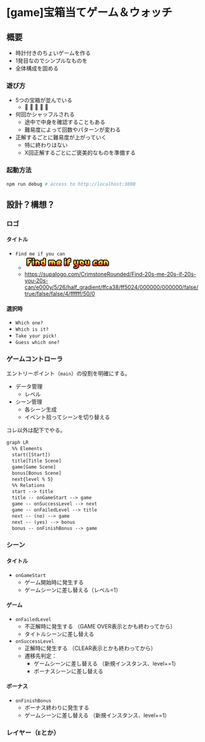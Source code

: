 [game]宝箱当てゲーム＆ウォッチ
==============================

概要
----

- 時計付きのちょいゲームを作る
- 1発目なのでシンプルなものを
- 全体構成を固める

### 遊び方

- 5つの宝箱が並んでいる
  - 🎁 🎁 🎁 🎁 🎁
- 何回かシャッフルされる
  - 途中で中身を確認することもある
  - 難易度によって回数やパターンが変わる
- 正解するごとに難易度が上がっていく
  - 特に終わりはない
  - X回正解するごとにご褒美的なものを準備する

### 起動方法

```sh
npm run debug # access to http://localhost:3000
```

設計？構想？
------------

### ロゴ

#### タイトル

- `Find me if you can`
  - ![](./image/Title_FindMeIfYouCan.png)
  - https://supalogo.com/CrimstoneRounded/Find-20s-me-20s-if-20s-you-20s-can/e000y/5/26/half_gradient/ffca38/ff5024/000000/000000/false/true/false/false/4/ffffff/50/0

#### 選択時

- `Which one?`
- `Which is it?`
- `Take your pick!`
- `Guess which one?`

### ゲームコントローラ

エントリーポイント（`main`）の役割を明確にする。

- データ管理
  - レベル
- シーン管理
  - 各シーン生成
  - イベント拾ってシーンを切り替える

コレ以外は配下でやる。

```mermaid
graph LR
  %% Elements
  start([Start])
  title[Title Scene]
  game[Game Scene]
  bonus[Bonus Scene]
  next{level % 5}
  %% Relations
  start --> title
  title -- onGameStart --> game
  game -- onSuccessLevel --> next
  game -- onFailedLevel --> title
  next -- (no) --> game
  next -- (yes) --> bonus
  bonus -- onFinishBonus --> game
```

### シーン

#### タイトル

- `onGameStart`
  - ゲーム開始時に発生する
  - ゲームシーンに差し替える（レベル=1）

#### ゲーム

- `onFailedLevel`
  - 不正解時に発生する
    （GAME OVER表示とかも終わってから）
  - タイトルシーンに差し替える
- `onSuccessLevel`
  - 正解時に発生する
    （CLEAR表示とかも終わってから）
  - 遷移先判定：
    - ゲームシーンに差し替える
      （新規インスタンス、level+=1）
    - ボーナスシーンに差し替える

#### ボーナス

- `onFinishBonus`
  - ボーナス終わりに発生する
  - ゲームシーンに差し替える
    （新規インスタンス、level+=1）

### レイヤー（`E`とか）



